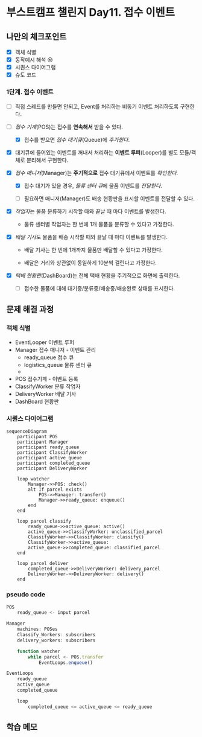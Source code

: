 # 부스트캠프 챌린지 Day11. 접수 이벤트

## 나만의 체크포인트

-   [x] 객체 식별
-   [x] 동작예시 해석 😒
-   [x] 시퀀스 다이어그램
-   [x] 슈도 코드

### 1단계. 접수 이벤트

-   [ ] 직접 스레드를 만들면 안되고, Event를 처리하는 비동기 이벤트 처리하도록 구현한다.

-   [ ] _접수 기계_(POS)는 접수를 **연속해서** 받을 수 있다.

    -   [x] 접수를 받으면 _접수 대기큐_(Queue)에 _추가한다_.

-   [x] 대기큐에 들어있는 이벤트를 꺼내서 처리하는 **이벤트 루퍼**(Looper)를 별도 모듈/객체로 분리해서 구현한다.

-   [x] _접수 매니저_(Manager)는 **주기적으로** 접수 대기큐에서 이벤트를 _확인한다_.

    -   [x] 접수 대기가 있을 경우, *물류 센터 큐*에 물품 이벤트를 _전달한다_.

    -   [ ] 필요하면 매니저(Manager)도 배송 현황판을 표시할 이벤트를 전달할 수 있다.

-   [x] *작업자*는 물품 분류하기 시작할 때와 끝날 때 마다 이벤트를 발생한다.

    -   물류 센터별 작업자는 한 번에 1개 물품을 분류할 수 있다고 가정한다.

-   [x] *배달 기사*도 물품을 배송 시작할 때와 끝날 때 마다 이벤트를 발생한다.

    -   배달 기사는 한 번에 1개까지 물품만 배달할 수 있다고 가정한다.

    -   배달은 거리와 상관없이 동일하게 10분씩 걸린다고 가정한다.

-   [x] _택배 현황판_(DashBoard)는 전체 택배 현황을 주기적으로 화면에 출력한다.

    -   [ ] 접수한 물품에 대해 대기중/분류중/배송중/배송완료 상태를 표시한다.

## 문제 해결 과정

### 객체 식별

-   EventLooper 이벤트 루퍼
-   Manager 접수 매니저 - 이벤트 관리
    -   ready_queue 접수 큐
    -   logistics_queue 물류 센터 큐
    -
-   POS 접수기계 - 이벤트 등록
-   ClassifyWorker 분류 작업자
-   DeliveryWorker 배달 기사
-   DashBoard 현황판

### 시퀀스 다이어그램

```mermaid
sequenceDiagram
    participant POS
    participant Manager
    participant ready_queue
    participant ClassifyWorker
    participant active_queue
    participant completed_queue
    participant DeliveryWorker

    loop watcher
        Manager->>POS: check()
        alt If parcel exists
            POS->>Manager: transfer()
            Manager->>ready_queue: enqueue()
        end
    end

    loop parcel classify
        ready_queue->>active_queue: active()
        active_queue->>ClassifyWorker: unclassified_parcel
        ClassifyWorker->>ClassifyWorker: classify()
        ClassifyWorker->>active_queue: 
        active_queue->>completed_queue: classified_parcel 
    end

    loop parcel deliver
        completed_queue->>DeliveryWorker: delivery_parcel
        DeliveryWorker->>DeliveryWorker: delivery()
    end
```

### pseudo code

```js
POS
    ready_queue <- input parcel

Manager
    machines: POSes
    Classify_Workers: subscribers
    delivery_workers: subscribers

    function watcher
        while parcel <- POS.transfer
            EventLoops.enqueue()

EventLoops
    ready_queue
    active_queue
    completed_queue

    loop
        completed_queue <= active_queue <= ready_queue

```

## 학습 메모
